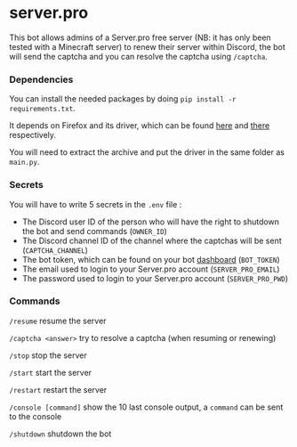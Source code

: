 # server.pro

This bot allows admins of a Server.pro free server (NB: it has only been tested with a Minecraft server) to renew their server within Discord, the bot will send the captcha and you can resolve the captcha using `/captcha`.

### Dependencies

You can install the needed packages by doing `pip install -r requirements.txt`.

It depends on Firefox and its driver, which can be found [here](https://www.mozilla.org/firefox/all/) and [there](https://github.com/mozilla/geckodriver/releases) respectively.

You will need to extract the archive and put the driver in the same folder as `main.py`.

### Secrets

You will have to write 5 secrets in the `.env` file :

* The Discord user ID of the person who will have the right to shutdown the bot and send commands (`OWNER_ID`)
* The Discord channel ID of the channel where the captchas will be sent (`CAPTCHA_CHANNEL`)
* The bot token, which can be found on your bot [dashboard](https://discord.com/developers/applications) (`BOT_TOKEN`)
* The email used to login to your Server.pro account (`SERVER_PRO_EMAIL`)
* The password used to login to your Server.pro account (`SERVER_PRO_PWD`)

### Commands

`/resume` resume the server

`/captcha <answer>` try to resolve a captcha (when resuming or renewing)

`/stop` stop the server

`/start` start the server

`/restart` restart the server

`/console [command]` show the 10 last console output, a `command` can be sent to the console

`/shutdown` shutdown the bot
